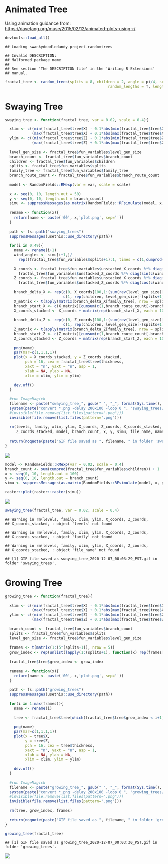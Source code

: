 Animated Tree
================

Using animation guidance from:
<https://davetang.org/muse/2015/02/12/animated-plots-using-r/>

``` r
devtools::load_all()
```

    ## Loading swankydoodledandy-project-randomtrees

    ## Invalid DESCRIPTION:
    ## Malformed package name
    ## 
    ## See section 'The DESCRIPTION file' in the 'Writing R Extensions'
    ## manual.

``` r
fractal_tree <- random_trees(splits = 8, children = 2, angle = pi/4, scale_angle = F, random_angles = T, 
                                              random_lengths = T, length_scale = 1.4, plot = F, datadump = T)
```

# Swaying Tree

``` r
swaying_tree <- function(fractal_tree, var = 0.02, scale = 0.4){

  xlim <- c((min(fractal_tree$tree$X) - 0.1*abs(min(fractal_tree$tree$X))),
            (max(fractal_tree$tree$X) + 0.1*abs(max(fractal_tree$tree$X))))
  ylim <- c((min(fractal_tree$tree$Z) - 0.1*abs(min(fractal_tree$tree$Z))),
            (max(fractal_tree$tree$Z) + 0.1*abs(max(fractal_tree$tree$Z))))
  
  level_gen_size <- fractal_tree$fun_variables$level_gen_size
  branch_count <- fractal_tree$fun_variables$branch_count
  children <- fractal_tree$fun_variables$children
  splits <- fractal_tree$fun_variables$splits
  family_tree <- fractal_tree$fun_variables$family_tree
  branch_route_count <- fractal_tree$fun_variables$branch_route_count
  
  model <- RandomFields::RMexp(var = var, scale = scale)
  
  x <- seq(0, 10, length.out = 50)
  y <- seq(0, 10, length.out = branch_count)
  simu <- suppressMessages(as.matrix(RandomFields::RFsimulate(model, x, y, grid=TRUE)))
  
  rename <- function(x){
    return(name <- paste('00', x,'plot.png', sep=''))
  }
  
  path <- fs::path("swaying_trees")
  suppressMessages(usethis::use_directory(path))
  
  for(i in 0:49){
    name <- rename(i+1)
    wind_angles <- simu[i+1,]/
      rep((fractal_tree$fun_variables$splits+1):1, times = c(1,cumprod(fractal_tree$fun_variables$children)))^1.8
    
    X_coords <- fractal_tree$fun_variables$unstacked_X_coords %*% diag(cos(c(wind_angles))) - 
      fractal_tree$fun_variables$unstacked_Z_coords %*% diag(sin(c(wind_angles)))
    Z_coords <- fractal_tree$fun_variables$unstacked_X_coords %*% diag(sin(c(wind_angles))) +
      fractal_tree$fun_variables$unstacked_Z_coords %*% diag(cos(c(wind_angles)))
    
    branch_delta_X <- rep(c(0, X_coords[100,1:(sum(rev(level_gen_size)[-1]))]),
                          c(1, rep(children, level_gen_size[-(splits+1)])))
    X_matrix <- t(apply(matrix(branch_delta_X[family_tree], nrow = splits+1), 2, cumsum))
    branch_start_X <- c(X_matrix)[cumsum(c(1,branch_route_count[-branch_count]))]
    X_coords_stacked <- X_coords + matrix(rep(branch_start_X, each = 100), nrow = 100)
    
    branch_delta_Z <- rep(c(0, Z_coords[100,1:(sum(rev(level_gen_size)[-1]))]),
                          c(1, rep(children, level_gen_size[-(splits+1)])))
    Z_matrix <- t(apply(matrix(branch_delta_Z[family_tree], nrow = splits+1), 2, cumsum))
    branch_start_Z <- c(Z_matrix)[cumsum(c(1,branch_route_count[-branch_count]))]
    Z_coords_stacked <- Z_coords + matrix(rep(branch_start_Z, each = 100), nrow = 100)
    
    png(name)
    par(mar=c(1,1,1,1))
    plot(x = X_coords_stacked, y = Z_coords_stacked,
         pch = 16, cex = fractal_tree$tree$thickness,
         xaxt = "n", yaxt = "n", asp = 1,
         xlab = NA, ylab = NA,
         xlim = xlim, ylim = ylim)
    
    dev.off()
  }
  
  #run ImageMagick
  filename <- paste("swaying_tree_", gsub(" ", "_", format(Sys.time(), format = "%F %T %Z")),".gif", sep = "")
  system(paste("convert *.png -delay 200x100 -loop 0 ", "swaying_trees/", filename, sep = ""))
  #invisible(file.remove(list.files(pattern=".png")))
  invisible(file.remove(list.files(pattern=".png")))
  
  rm(levels, family, xlim, ylim, X_coords, Z_coords, X_coords_stacked, 
     Z_coords_stacked, model, branch_count, x, y, simu, file_name, name, wind_angles)
  
  return(noquote(paste("GIF file saved as ", filename, " in folder 'swaying_trees'.", sep = "")))
}
```

<img src="swaying_trees/swaying_tree_2020-12-02_14:54:08_PST.gif">

``` r
model <- RandomFields::RMexp(var = 0.02, scale = 0.4)
branch_count <- sum(cumprod(fractal_tree$fun_variables$children)) + 1
x <- seq(0, 10, length.out = 100)
y <- seq(0, 10, length.out = branch_count)
simu <- suppressMessages(as.matrix(RandomFields::RFsimulate(model, x, y, grid=TRUE)))

raster::plot(raster::raster(simu))
```

![](animated_tree_files/figure-gfm/unnamed-chunk-4-1.png)<!-- -->

``` r
swaying_tree(fractal_tree, var = 0.02, scale = 0.4)
```

    ## Warning in rm(levels, family, xlim, ylim, X_coords, Z_coords,
    ## X_coords_stacked, : object 'levels' not found

    ## Warning in rm(levels, family, xlim, ylim, X_coords, Z_coords,
    ## X_coords_stacked, : object 'family' not found

    ## Warning in rm(levels, family, xlim, ylim, X_coords, Z_coords,
    ## X_coords_stacked, : object 'file_name' not found

    ## [1] GIF file saved as swaying_tree_2020-12-07_00:03:29_PST.gif in folder 'swaying_trees'.

# Growing Tree

``` r
growing_tree <- function(fractal_tree){
  
  xlim <- c((min(fractal_tree$tree$X) - 0.1*abs(min(fractal_tree$tree$X))),
            (max(fractal_tree$tree$X) + 0.1*abs(max(fractal_tree$tree$X))))
  ylim <- c((min(fractal_tree$tree$Z) - 0.1*abs(min(fractal_tree$tree$Z))),
            (max(fractal_tree$tree$Z) + 0.1*abs(max(fractal_tree$tree$Z))))
  
  branch_count <- fractal_tree$fun_variables$branch_count
  splits <- fractal_tree$fun_variables$splits
  level_gen_size <- fractal_tree$fun_variables$level_gen_size
  
  frames <- t(matrix(1:(5*(splits+1)), nrow = 5))
  grow_index <- rep(unlist(lapply(1:(splits+1), function(x) rep(frames[x,], level_gen_size[x]))), each = 20)
  
  fractal_tree$tree$grow_index <- grow_index
  
  rename <- function(x){
    return(name <- paste('00', x,'plot.png', sep=''))
  }
  
  path <- fs::path("growing_trees")
  suppressMessages(usethis::use_directory(path))
  
  for(i in 1:max(frames)){
    name <- rename(i)
    
    tree <- fractal_tree$tree[which(fractal_tree$tree$grow_index < i+1),]
    
    png(name)
    par(mar=c(1,1,1,1))
    plot(x = tree$X, 
         y = tree$Z,
         pch = 16, cex = tree$thickness,
         xaxt = "n", yaxt = "n", asp = 1,
         xlab = NA, ylab = NA,
         xlim = xlim, ylim = ylim)
    
    dev.off()
  }
  
  #run ImageMagick
  filename <- paste("growing_tree_", gsub(" ", "_", format(Sys.time(), format = "%F %T %Z")),".gif", sep = "")
  system(paste("convert *.png -delay 200x100 -loop 0 ", "growing_trees/", filename, sep = ""))
  #invisible(file.remove(list.files(pattern=".png")))
  invisible(file.remove(list.files(pattern=".png")))
  
  rm(tree, grow_index, frames)
  
  return(noquote(paste("GIF file saved as ", filename, " in folder 'growing_trees'.", sep = "")))
}
```

``` r
growing_tree(fractal_tree)
```

    ## [1] GIF file saved as growing_tree_2020-12-07_00:03:30_PST.gif in folder 'growing_trees'.

<img src="growing_trees/growing_tree_2020-12-06_23:53:59_PST.gif">
